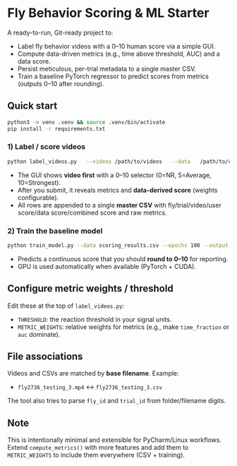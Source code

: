 # Fly Behavior Scoring & ML Starter

A ready-to-run, Git-ready project to:
- Label fly behavior videos with a 0–10 human score via a simple GUI.
- Compute data-driven metrics (e.g., time above threshold, AUC) and a data score.
- Persist meticulous, per-trial metadata to a single master CSV.
- Train a baseline PyTorch regressor to predict scores from metrics (outputs 0–10 after rounding).

## Quick start

```bash
python3 -m venv .venv && source .venv/bin/activate
pip install -r requirements.txt
```

### 1) Label / score videos

```bash
python label_videos.py   --videos /path/to/videos   --data   /path/to/csvs   --output scoring_results.csv
```

- The GUI shows **video first** with a 0–10 selector (0=NR, 5=Average, 10=Strongest).
- After you submit, it reveals metrics and **data-derived score** (weights configurable).
- All rows are appended to a single **master CSV** with fly/trial/video/user score/data score/combined score and raw metrics.

### 2) Train the baseline model

```bash
python train_model.py --data scoring_results.csv --epochs 100 --output-model fly_score_model.pth
```

- Predicts a continuous score that you should **round to 0–10** for reporting.
- GPU is used automatically when available (PyTorch + CUDA).

## Configure metric weights / threshold

Edit these at the top of `label_videos.py`:
- `THRESHOLD`: the reaction threshold in your signal units.
- `METRIC_WEIGHTS`: relative weights for metrics (e.g., make `time_fraction` or `auc` dominate).

## File associations

Videos and CSVs are matched by **base filename**. Example:
- `fly2736_testing_3.mp4` ↔ `fly2736_testing_3.csv`

The tool also tries to parse `fly_id` and `trial_id` from folder/filename digits.

## Note

This is intentionally minimal and extensible for PyCharm/Linux workflows. Extend `compute_metrics()` with more features and add them to `METRIC_WEIGHTS` to include them everywhere (CSV + training).
